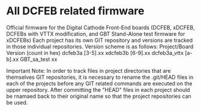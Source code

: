 All DCFEB related firmware
================================================================
Official firmware for the Digital Cathode Front-End boards
(DCFEB, xDCFEB, DCFEBs with VTTX modification, and  GBT Stand-Alone test firmware for xDCFEBs)
Each project has its own GIT repository and versions are tracked in those
individual repositories.
Version scheme is as follows:
Project/Board	Version (count in hex)
dcfeb3a			[3-5].xx 
xdcfeb3b		[6-9].xx
dcfeb3a_vttx	[a-b].xx
GBT_sa_test		xx

Important Note:
In order to track files in project directories that are themselves GIT repositories,
it is necessary to rename the .git/HEAD files in each of the projects before any
GIT related commands are executed on the upper repository.
After committing the "HEAD" files in each project should be rnamaed back to their original
name so that the project repositories can be used.
 